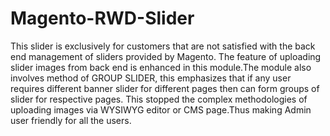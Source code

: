 # Magento-RWD-Slider
This slider is exclusively for customers that are not satisfied with the back end management of sliders provided by Magento. The feature of uploading slider images from back end is enhanced in this module.The module also involves method of GROUP SLIDER, this emphasizes that if any user requires different banner slider for different pages then can form groups of slider for respective pages.  This stopped the complex methodologies of uploading images via WYSIWYG editor or CMS page.Thus making Admin user friendly for all the users.
